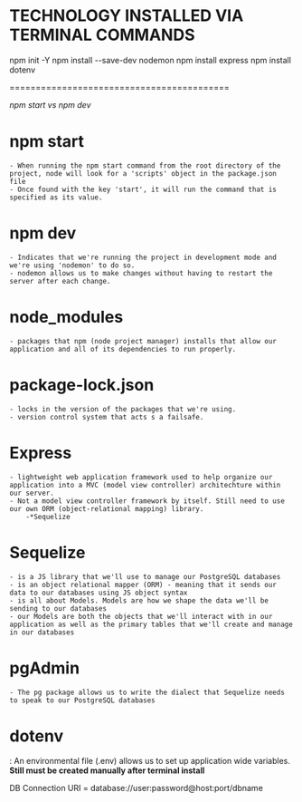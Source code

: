 TECHNOLOGY INSTALLED VIA TERMINAL COMMANDS 
==========================================
npm init -Y 
npm install --save-dev nodemon
npm install express
npm install dotenv

==========================================

*npm start vs npm dev*

# npm start
    - When running the npm start command from the root directory of the project, node will look for a 'scripts' object in the package.json file 
    - Once found with the key 'start', it will run the command that is specified as its value. 

# npm dev
    - Indicates that we're running the project in development mode and we're using 'nodemon' to do so.
    - nodemon allows us to make changes without having to restart the server after each change.

# node_modules
    - packages that npm (node project manager) installs that allow our application and all of its dependencies to run properly.

# package-lock.json
    - locks in the version of the packages that we're using.
    - version control system that acts s a failsafe.

# Express
    - lightweight web application framework used to help organize our application into a MVC (model view controller) architechture within our server.
    - Not a model view controller framework by itself. Still need to use our own ORM (object-relational mapping) library.
        -*Sequelize

# Sequelize
    - is a JS library that we'll use to manage our PostgreSQL databases 
    - is an object relational mapper (ORM) - meaning that it sends our data to our databases using JS object syntax
    - is all about Models. Models are how we shape the data we'll be sending to our databases
    - our Models are both the objects that we'll interact with in our application as well as the primary tables that we'll create and manage in our databases

# pgAdmin
    - The pg package allows us to write the dialect that Sequelize needs to speak to our PostgreSQL databases

# dotenv
: An environmental file (.env) allows us to set up application wide variables. **Still must be created manually after terminal install**

DB Connection URI = database://user:password@host:port/dbname
